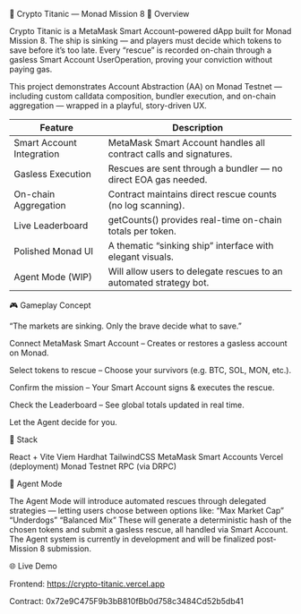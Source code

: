 🚢 Crypto Titanic — Monad Mission 8
🧭 Overview

Crypto Titanic is a MetaMask Smart Account–powered dApp built for Monad Mission 8.
The ship is sinking — and players must decide which tokens to save before it’s too late.
Every “rescue” is recorded on-chain through a gasless Smart Account UserOperation, proving your conviction without paying gas.

This project demonstrates Account Abstraction (AA) on Monad Testnet — including custom calldata composition, bundler execution, and on-chain aggregation — wrapped in a playful, story-driven UX.

| Feature                       | Description                                                        |
| ----------------------------- | ------------------------------------------------------------------ |
| Smart Account Integration | MetaMask Smart Account handles all contract calls and signatures.  |
| Gasless Execution         | Rescues are sent through a bundler — no direct EOA gas needed.     |
| On-chain Aggregation      | Contract maintains direct rescue counts (no log scanning).         |
| Live Leaderboard          | getCounts() provides real-time on-chain totals per token.        |
| Polished Monad UI         | A thematic “sinking ship” interface with elegant visuals.          |
| Agent Mode (WIP)          | Will allow users to delegate rescues to an automated strategy bot. |

🎮 Gameplay Concept

“The markets are sinking. Only the brave decide what to save.”

Connect MetaMask Smart Account
– Creates or restores a gasless account on Monad.

Select tokens to rescue
– Choose your survivors (e.g. BTC, SOL, MON, etc.).

Confirm the mission
– Your Smart Account signs & executes the rescue.

Check the Leaderboard
– See global totals updated in real time.

Let the Agent decide for you.

🧰 Stack

React + Vite
Viem
Hardhat
TailwindCSS
MetaMask Smart Accounts
Vercel (deployment)
Monad Testnet RPC (via DRPC)

🧩 Agent Mode

The Agent Mode will introduce automated rescues through delegated strategies —
letting users choose between options like:
“Max Market Cap”
“Underdogs”
“Balanced Mix”
These will generate a deterministic hash of the chosen tokens and submit a gasless rescue, all handled via Smart Account.
The Agent system is currently in development and will be finalized post-Mission 8 submission.

🌐 Live Demo

Frontend: https://crypto-titanic.vercel.app

Contract: 0x72e9C475F9b3bB810fBb0d758c3484Cd52b5db41
